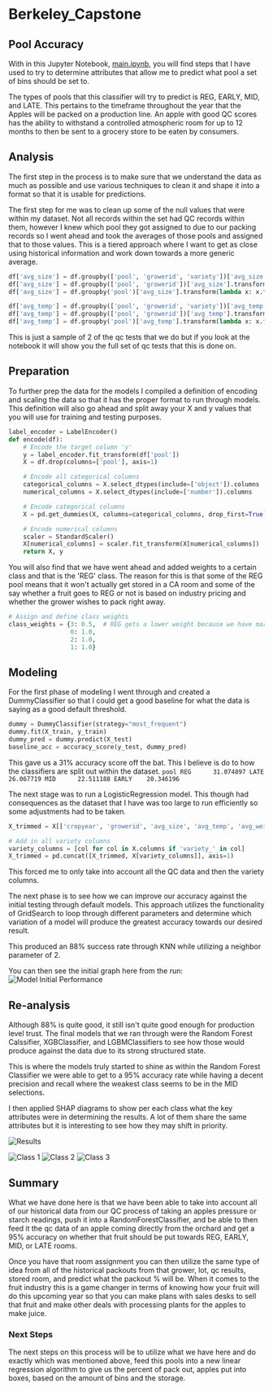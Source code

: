 # Berkeley_Capstone
## Pool Accuracy
With in this Jupyter Notebook, [main.ipynb](./main_final.ipynb), you will find steps that I have used to try to determine attributes that allow me to predict what pool a set of bins should be set to.

The types of pools that this classifier will try to predict is REG, EARLY, MID, and LATE. This pertains to the timeframe throughout the year that the Apples will be packed on a production line. An apple with good QC scores has the ability to withstand a controlled atmospheric room for up to 12 months to then be sent to a grocery store to be eaten by consumers.

## Analysis
The first step in the process is to make sure that we understand the data as much as possible and use various techniques to clean it and shape it into a format so that it is usable for predictions.

The first step for me was to clean up some of the null values that were within my dataset. Not all records within the set had QC records within them, however I knew which pool they got assigned to due to our packing records so I went ahead and took the averages of those pools and assigned that to those values. This is a tiered approach where I want to get as close using historical information and work down towards a more generic average.

```python
df['avg_size'] = df.groupby(['pool', 'growerid', 'variety'])['avg_size'].transform(lambda x: x.fillna(x.mean()))
df['avg_size'] = df.groupby(['pool', 'growerid'])['avg_size'].transform(lambda x: x.fillna(x.mean()))
df['avg_size'] = df.groupby('pool')['avg_size'].transform(lambda x: x.fillna(x.mean()))

df['avg_temp'] = df.groupby(['pool', 'growerid', 'variety'])['avg_temp'].transform(lambda x: x.fillna(x.mean()))
df['avg_temp'] = df.groupby(['pool', 'growerid'])['avg_temp'].transform(lambda x: x.fillna(x.mean()))
df['avg_temp'] = df.groupby('pool')['avg_temp'].transform(lambda x: x.fillna(x.mean()))
```

This is just a sample of 2 of the qc tests that we do but if you look at the notebook it will show you the full set of qc tests that this is done on.

## Preparation
To further prep the data for the models I compiled a definition of encoding and scaling the data so that it has the proper format to run through models. This definition will also go ahead and split away your X and y values that you will use for training and testing purposes.

```python
label_encoder = LabelEncoder()
def encode(df):
    # Encode the target column 'y'
    y = label_encoder.fit_transform(df['pool'])
    X = df.drop(columns=['pool'], axis=1)

    # Encode all categorical columns
    categorical_columns = X.select_dtypes(include=['object']).columns
    numerical_columns = X.select_dtypes(include=['number']).columns

    # Encode categorical columns
    X = pd.get_dummies(X, columns=categorical_columns, drop_first=True)

    # Encode numerical columns
    scaler = StandardScaler()
    X[numerical_columns] = scaler.fit_transform(X[numerical_columns])
    return X, y
```

You will also find that we have went ahead and added weights to a certain class and that is the 'REG' class. The reason for this is that some of the REG pool means that it won't actually get stored in a CA room and some of the say whether a fruit goes to REG or not is based on industry pricing and whether the grower wishes to pack right away.
```python
# Assign and define class weights
class_weights = {3: 0.5,  # REG gets a lower weight because we have market price influence when it comes to selecting packing right away
                 0: 1.0,
                 2: 1.0,
                 1: 1.0}
```


## Modeling
For the first phase of modeling I went through and created a DummyClassifier so that I could get a good baseline for what the data is saying as a good default threshold.

```python
dummy = DummyClassifier(strategy="most_frequent")
dummy.fit(X_train, y_train)
dummy_pred = dummy.predict(X_test)
baseline_acc = accuracy_score(y_test, dummy_pred)
```

This gave us a 31% accuracy score off the bat. This I believe is do to how the classifiers are split out within the dataset.
    ```
    pool
    REG      31.074897
    LATE     26.067719
    MID      22.511188
    EARLY    20.346196
    ```

The next stage was to run a LogisticRegression model. This though had consequences as the dataset that I have was too large to run efficiently so some adjustments had to be taken.

```python
X_trimmed = X[['cropyear', 'growerid', 'avg_size', 'avg_temp', 'avg_weight', 'avg_starch', 'avg_pressure', 'avg_split', 'avg_watercore', 'avg_frozen', 'avg_tiacidity', 'avg_lightexposure']]

# Add in all variety columns
variety_columns = [col for col in X.columns if 'variety_' in col]
X_trimmed = pd.concat([X_trimmed, X[variety_columns]], axis=1)
```

This forced me to only take into account all the QC data and then the variety columns.

The next phase is to see how we can improve our accuracy against the initial testing through default models. This approach utilizes the functionality of GridSearch to loop through different parameters and determine which variation of a model will produce the greatest accuracy towards our desired result.

This produced an 88% success rate through KNN while utilizing a neighbor parameter of 2.

You can then see the initial graph here from the run:
![Model Initial Performance](./images/performance_results.png)

## Re-analysis
Although 88% is quite good, it still isn't quite good enough for production level trust. The final models that we ran through were the Random Forest Calssifier, XGBClassifier, and LGBMClassifiers to see how those would produce against the data due to its strong structured state.

This is where the models truly started to shine as within the Random Forest Classifier we were able to get to a 95% accuracy rate while having a decent precision and recall where the weakest class seems to be in the MID selections.

I then applied SHAP diagrams to show per each class what the key attributes were in determining the results. A lot of them share the same attributes but it is interesting to see how they may shift in priority.

![Results](./images/ensemble_model_comparison.png)

![Class 1](./images/shap_class1.png)
![Class 2](./images/shap_class2.png)
![Class 3](./images/shap_class3.png)

## Summary
What we have done here is that we have been able to take into account all of our historical data from our QC process of taking an apples pressure or starch readings, push it into a RandomForestClassifier, and be able to then feed it the qc data of an apple coming directly from the orchard and get a 95% accuracy on whether that fruit should be put towards REG, EARLY, MID, or LATE rooms.

Once you have that room assignment you can then utilize the same type of idea from all of the historical packouts from that grower, lot, qc results, stored room, and predict what the packout % will be. When it comes to the fruit industry this is a game changer in terms of knowing how your fruit will do this upcoming year so that you can make plans with sales desks to sell that fruit and make other deals with processing plants for the apples to make juice.

### Next Steps
The next steps on this process will be to utilize what we have here and do exactly which was mentioned above, feed this pools into a new linear regression algorithm to give us the percent of pack out, apples put into boxes, based on the amount of bins and the storage.

